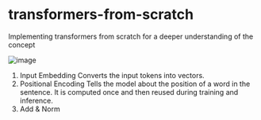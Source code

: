 # transformers-from-scratch
Implementing transformers from scratch for a deeper understanding of the concept

![image](https://github.com/aniket-mish/transformers-from-scratch/assets/71699313/65bc8013-dd6e-4d81-9bf8-f813ace2d977)


1. Input Embedding
Converts the input tokens into vectors.
2. Positional Encoding
Tells the model about the position of a word in the sentence. It is computed once and then reused during training and inference.
3. Add & Norm
